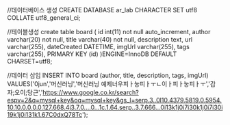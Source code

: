 

//데이터베이스 생성
CREATE DATABASE ar_lab CHARACTER SET utf8 COLLATE utf8_general_ci;


//테이블생성
create table board (
  id int(11) not null auto_increment,
  author varchar(20) not null,
  title varchar(40) not null,
  description text,
  url varchar(255),
  dateCreated DATETIME,
  imgUrl varchar(255),
  tags varchar(255),
  PRIMARY KEY (id)
)ENGINE=InnoDB DEFAULT CHARSET=utf8;


//데이터 삽입
INSERT INTO board (author, title, description, tags, imgUrl) VALUES('0jun','머신러닝','머신러닝 예제너우피ㅏ눙피ㅏㅜㄴ이ㅏ피ㅏ눙피ㅏㅜ','감자;오이;당근','https://www.google.co.kr/search?espv=2&q=mysql+key&oq=mysql+key&gs_l=serp.3..0l10.4379.5819.0.5954.10.10.0.0.0.0.127.668.4j3.7.0....0...1c.1.64.serp..3.7.666...0i13k1j0i7i30k1j0i7i30i19k1j0i131k1.67C0dxQ78Tc');

